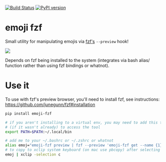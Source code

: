 [![Build Status](https://travis-ci.com/noahp/emoji-fzf.svg?branch=master)](https://travis-ci.com/noahp/emoji-fzf)
[![PyPI version](https://img.shields.io/pypi/v/emoji-fzf.svg?longCache=true)](https://pypi.org/project/emoji-fzf/)

# emoji fzf
Small utility for manipulating emojis via [fzf's](https://github.com/junegunn/fzf) `--preview` hook!

<img src="https://cdn.rawgit.com/noahp/emoji-fzf/assets/demo.svg">

Depends on fzf being installed to the system (integrates via bash alias/
function rather than using fzf bindings or whatnot).

# Use it
To use with fzf's preview browser, you'll need to install fzf, see instructions:
https://github.com/junegunn/fzf#installation

```bash
pip install emoji-fzf

# if you aren't installing to a virtual env, you may need to add this to path
# (if it wasn't already) to access the tool
export PATH=$PATH:~/.local/bin

# add me to your ~/.bashrc or ~/.zshrc or whatnot
alias emoj="emoji-fzf preview | fzf --preview 'emoji-fzf get --name {1}' | cut -d \" \" -f 1 | emoji-fzf get"
# to copy to xclip system keyboard (on mac use pbcopy) after selecting
emoj | xclip -selection c
```
